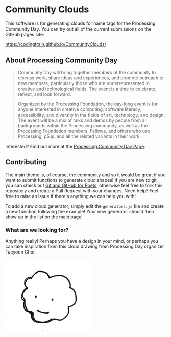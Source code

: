 # Community Clouds

This software is for generating clouds for name tags for the Processing
Community Day. You can try out all of the current submissions on the GitHub
pages site:

https://codingtrain.github.io/CommunityClouds/


## About Processing Community Day

> Community Day will bring together members of the community to discuss work,
> share ideas and experiences, and promote outreach to new members,
> particularly those who are underrepresented in creative and technological
> fields. The event is a time to celebrate, reflect, and look forward.

> Organized by the Processing Foundation, the day-long event is for anyone
> interested in creative computing, software literacy, accessibility, and
> diversity in the fields of art, technology, and design. The event will be a
> mix of talks and demos by people from all backgrounds within the Processing
> community, as well as the Processing Foundation members, Fellows, and others
> who use Processing, p5.js, and all the related variants in their work.

Interested? Find out more at the
[Processing Community Day Page][1].

## Contributing

The main theme is, of course, the community and so it would be great if you
want to submit functions to generate cloud shapes! If you are new to git, you
can check out [Git and GitHub for Poets][2], otherwise feel free to fork this
repository and create a Pull Request with your changes. Need help? Feel free
to raise an issue if there's anything we can help you with!

To add a new cloud generator, simply edit the `generators.js` file and create
a new function following the example! Your new generator should then show up
in the list on the main page!

### What are we looking for?

Anything really! Perhaps you have a design in your mind,
or perhaps you can take inspiration from this cloud drawing from Processing Day organizer Taeyoon Choi:

![Cloud by Taeyoon Choi](cloud.png)

[0]: https://codingtrain.github.io/CommunityClouds/
[1]: https://day.processing.org/
[2]: https://www.youtube.com/watch?v=BCQHnlnPusY&list=PLRqwX-V7Uu6ZF9C0YMKuns9sLDzK6zoiV
